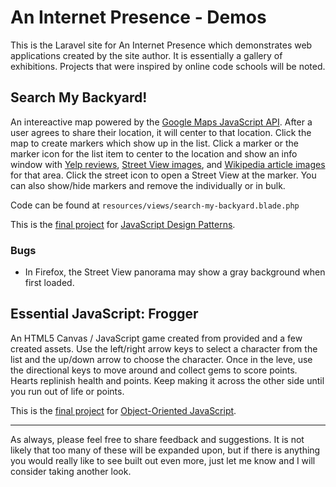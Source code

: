 # An Internet Presence - Demos

This is the Laravel site for An Internet Presence which demonstrates web applications created by the site author. It is essentially a gallery of
exhibitions. Projects that were inspired by online code schools will be noted.

## Search My Backyard!
An intereactive map powered by the [Google Maps JavaScript API](https://developers.google.com/maps/documentation/javascript/tutorial). After a user
agrees to share their location, it will center to that location. Click the map to create markers which show up in the list. Click a marker or the
marker icon for the list item to center to the location and show an info window with [Yelp reviews](http://www.yelp.com/developers/documentation), [Street View images](https://developers.google.com/maps/documentation/streetview/intro), and [Wikipedia article images](https://www.mediawiki.org/wiki/API:Main_page) for that area. Click the street icon to open a Street View at the marker. You can also show/hide markers and
remove the individually or in bulk.

Code can be found at `resources/views/search-my-backyard.blade.php`

This is the [final project](https://classroom.udacity.com/courses/ud989/lessons/3580848605/concepts/35254789990923) for [JavaScript Design Patterns](https://www.udacity.com/course/javascript-design-patterns--ud989). 

### Bugs
* In Firefox, the Street View panorama may show a gray background when first loaded.

## Essential JavaScript: Frogger
An HTML5 Canvas / JavaScript game created from provided and a few created assets. Use the left/right arrow keys to select a character from the list and the up/down arrow to choose the character. Once in the leve, use the directional keys to move around and collect gems to score points. Hearts replinish health and points. Keep making it across the other side until you run out of life or points.

This is the [final project](https://classroom.udacity.com/courses/ud015/lessons/3072058665/concepts/31018886370923) for [Object-Oriented JavaScript](https://www.udacity.com/course/object-oriented-javascript--ud015).

<hr>

As always, please feel free to share feedback and suggestions. It is not likely that too many of these will be expanded upon, but if there is anything you would really like to see built out even more, just let me know and I will consider taking another look.